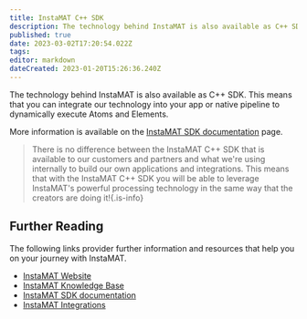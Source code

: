```yaml
---
title: InstaMAT C++ SDK
description: The technology behind InstaMAT is also available as C++ SDK.
published: true
date: 2023-03-02T17:20:54.022Z
tags: 
editor: markdown
dateCreated: 2023-01-20T15:26:36.240Z
---
```


The technology behind InstaMAT is also available as C++ SDK. This means that you can integrate our technology into your app or native pipeline to dynamically execute Atoms and Elements. 

More information is available on the [InstaMAT SDK documentation](https://www.InstaMaterial.com/GettingStartedWithSDK) page.

> There is no difference between the InstaMAT C++ SDK that is available to our customers and partners and what we're using internally to build our own applications and integrations.
> This means that with the InstaMAT C++ SDK you will be able to leverage InstaMAT's powerful processing technology in the same way that the creators are doing it!{.is-info}

## Further Reading
The following links provider further information and resources that help you on your journey with InstaMAT.

 * [InstaMAT Website](https://www.InstaMaterial.com)
 * [InstaMAT Knowledge Base](https://InstaMaterial.com/KnowledgeBase)
 * [InstaMAT SDK documentation](https://www.InstaMaterial.com/GettingStartedWithSDK)
 * [InstaMAT Integrations](https://www.InstaMaterial.com/Integrations)
